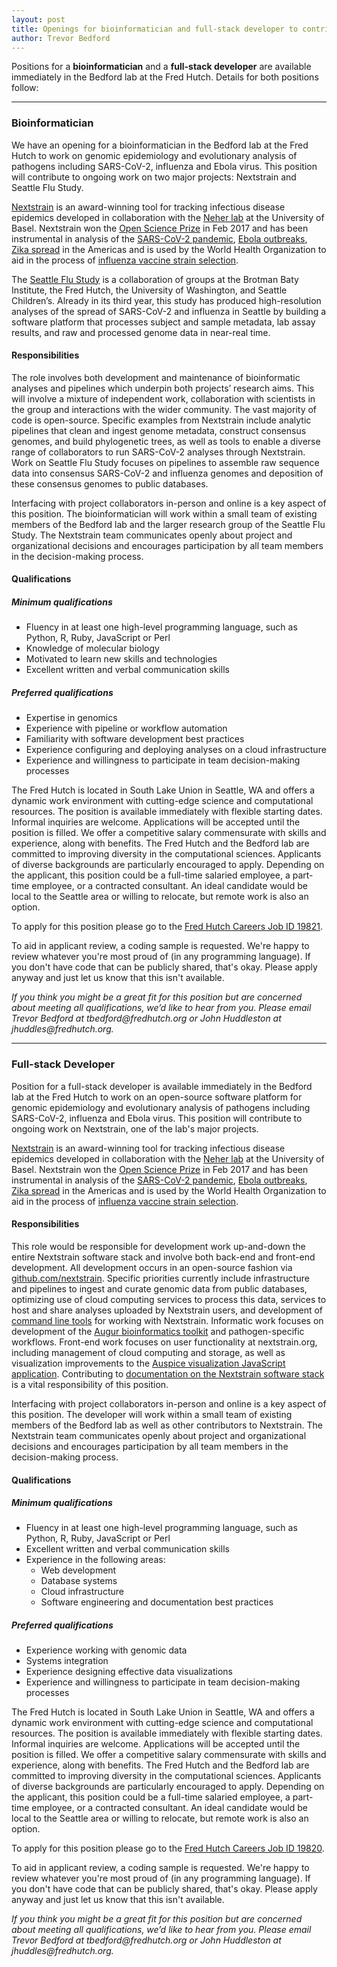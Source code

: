 ```yaml
---
layout: post
title: Openings for bioinformatician and full-stack developer to contribute to Nextstrain platform
author: Trevor Bedford
---
```


Positions for a __bioinformatician__ and a __full-stack developer__ are available immediately in the Bedford lab at the Fred Hutch. Details for both positions follow:

-----------------------------------------

### Bioinformatician

We have an opening for a bioinformatician in the Bedford lab at the Fred Hutch to work on genomic epidemiology and evolutionary analysis of pathogens including SARS-CoV-2, influenza and Ebola virus. This position will contribute to ongoing work on two major projects: Nextstrain and Seattle Flu Study.

[Nextstrain](https://nextstrain.org) is an award-winning tool for tracking infectious disease epidemics developed in collaboration with the [Neher lab](https://neherlab.org) at the University of Basel. Nextstrain won the [Open Science Prize](https://www.nih.gov/news-events/news-releases/open-science-prize-announces-epidemic-tracking-tool-grand-prize-winner) in Feb 2017 and has been instrumental in analysis of the [SARS-CoV-2 pandemic](https://nextstrain.org/sars-cov-2), [Ebola outbreaks](https://nextstrain.org/community/inrb-drc/ebola-nord-kivu), [Zika spread](https://nextstrain.org/zika/) in the Americas and is used by the World Health Organization to aid in the process of [influenza vaccine strain selection](https://nextstrain.org/flu/).

The [Seattle Flu Study](https://seattleflu.org/) is a collaboration of groups at the Brotman Baty Institute, the Fred Hutch, the University of Washington, and Seattle Children’s. Already in its third year, this study has produced high-resolution analyses of the spread of SARS-CoV-2 and influenza in Seattle by building a software platform that processes subject and sample metadata, lab assay results, and raw and processed genome data in near-real time.

#### Responsibilities

The role involves both development and maintenance of bioinformatic analyses and pipelines which underpin both projects’ research aims. This will involve a mixture of independent work, collaboration with scientists in the group and interactions with the wider community. The vast majority of code is open-source. Specific examples from Nextstrain include analytic pipelines that clean and ingest genome metadata, construct consensus genomes, and build phylogenetic trees, as well as tools to enable a diverse range of collaborators to run SARS-CoV-2 analyses through Nextstrain. Work on Seattle Flu Study focuses on pipelines to assemble raw sequence data into consensus SARS-CoV-2 and influenza genomes and deposition of these consensus genomes to public databases.

Interfacing with project collaborators in-person and online is a key aspect of this position. The bioinformatician will work within a small team of existing members of the Bedford lab and the larger research group of the Seattle Flu Study. The Nextstrain team communicates openly about project and organizational decisions and encourages participation by all team members in the decision-making process.

#### Qualifications

##### Minimum qualifications

- Fluency in at least one high-level programming language, such as Python, R, Ruby, JavaScript or Perl
- Knowledge of molecular biology
- Motivated to learn new skills and technologies
- Excellent written and verbal communication skills

##### Preferred qualifications

- Expertise in genomics
- Experience with pipeline or workflow automation
- Familiarity with software development best practices
- Experience configuring and deploying analyses on a cloud infrastructure
- Experience and willingness to participate in team decision-making processes

The Fred Hutch is located in South Lake Union in Seattle, WA and offers a dynamic work environment with cutting-edge science and computational resources. The position is available immediately with flexible starting dates. Informal inquiries are welcome. Applications will be accepted until the position is filled. We offer a competitive salary commensurate with skills and experience, along with benefits. The Fred Hutch and the Bedford lab are committed to improving diversity in the computational sciences. Applicants of diverse backgrounds are particularly encouraged to apply. Depending on the applicant, this position could be a full-time salaried employee, a part-time employee, or a contracted consultant. An ideal candidate would be local to the Seattle area or willing to relocate, but remote work is also an option.

To apply for this position please go to the [Fred Hutch Careers Job ID 19821](https://careers-fhcrc.icims.com/jobs/19821/job).

To aid in applicant review, a coding sample is requested. We're happy to review whatever you're most proud of (in any programming language). If you don't have code that can be publicly shared, that's okay. Please apply anyway and just let us know that this isn't available.

_If you think you might be a great fit for this position but are concerned about meeting all qualifications, we’d like to hear from you. Please email Trevor Bedford at tbedford<span style="display:none">obfuscate</span>@fredhutch.org or John Huddleston at jhuddles<span style="display:none">obfuscate</span>@fredhutch.org._

-----------------------------------------

### Full-stack Developer

Position for a full-stack developer is available immediately in the Bedford lab at the Fred Hutch to work on an open-source software platform for genomic epidemiology and evolutionary analysis of pathogens including SARS-CoV-2, influenza and Ebola virus. This position will contribute to ongoing work on Nextstrain, one of the lab's major projects.

[Nextstrain](https://nextstrain.org) is an award-winning tool for tracking infectious disease epidemics developed in collaboration with the [Neher lab](https://neherlab.org) at the University of Basel. Nextstrain won the [Open Science Prize](https://www.nih.gov/news-events/news-releases/open-science-prize-announces-epidemic-tracking-tool-grand-prize-winner) in Feb 2017 and has been instrumental in analysis of the [SARS-CoV-2 pandemic](https://nextstrain.org/sars-cov-2), [Ebola outbreaks](https://nextstrain.org/community/inrb-drc/ebola-nord-kivu), [Zika spread](https://nextstrain.org/zika/) in the Americas and is used by the World Health Organization to aid in the process of [influenza vaccine strain selection](https://nextstrain.org/flu/).

#### Responsibilities

This role would be responsible for development work up-and-down the entire Nextstrain software stack and involve both back-end and front-end development. All development occurs in an open-source fashion via [github.com/nextstrain](https://github.com/nextstrain). Specific priorities currently include infrastructure and pipelines to ingest and curate genomic data from public databases, optimizing use of cloud computing services to process this data, services to host and share analyses uploaded by Nextstrain users, and development of [command line tools](https://docs.nextstrain.org/projects/cli/en/latest/) for working with Nextstrain. Informatic work focuses on development of the [Augur bioinformatics toolkit](https://github.com/nextstrain/augur) and pathogen-specific workflows. Front-end work focuses on user functionality at nextstrain.org, including management of cloud computing and storage, as well as visualization improvements to the [Auspice visualization JavaScript application](https://github.com/nextstrain/auspice). Contributing to [documentation on the Nextstrain software stack](https://docs.nextstrain.org/en/latest/) is a vital responsibility of this position.

Interfacing with project collaborators in-person and online is a key aspect of this position. The developer will work within a small team of existing members of the Bedford lab as well as other contributors to Nextstrain. The Nextstrain team communicates openly about project and organizational decisions and encourages participation by all team members in the decision-making process.

#### Qualifications

##### Minimum qualifications

- Fluency in at least one high-level programming language, such as Python, R, Ruby, JavaScript or Perl
- Excellent written and verbal communication skills
- Experience in the following areas:
  - Web development
  - Database systems
  - Cloud infrastructure
  - Software engineering and documentation best practices

##### Preferred qualifications

- Experience working with genomic data
- Systems integration
- Experience designing effective data visualizations
- Experience and willingness to participate in team decision-making processes

The Fred Hutch is located in South Lake Union in Seattle, WA and offers a dynamic work environment with cutting-edge science and computational resources. The position is available immediately with flexible starting dates. Informal inquiries are welcome. Applications will be accepted until the position is filled. We offer a competitive salary commensurate with skills and experience, along with benefits. The Fred Hutch and the Bedford lab are committed to improving diversity in the computational sciences. Applicants of diverse backgrounds are particularly encouraged to apply. Depending on the applicant, this position could be a full-time salaried employee, a part-time employee, or a contracted consultant. An ideal candidate would be local to the Seattle area or willing to relocate, but remote work is also an option.

To apply for this position please go to the [Fred Hutch Careers Job ID 19820](https://careers-fhcrc.icims.com/jobs/19820/job).

To aid in applicant review, a coding sample is requested. We're happy to review whatever you're most proud of (in any programming language). If you don't have code that can be publicly shared, that's okay. Please apply anyway and just let us know that this isn't available.

_If you think you might be a great fit for this position but are concerned about meeting all qualifications, we’d like to hear from you. Please email Trevor Bedford at tbedford<span style="display:none">obfuscate</span>@fredhutch.org or John Huddleston at jhuddles<span style="display:none">obfuscate</span>@fredhutch.org._
